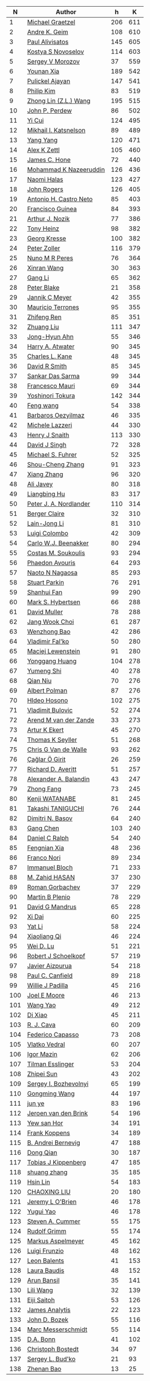 | N | Author | h | K |
|---|--------|---|---|
| 1 | [Michael Graetzel](https://publons.com/researcher/2773230/michael-graetzel/) | 206 | 611 |
| 2 | [Andre K. Geim](https://publons.com/researcher/2691072/andre-k-geim/) | 108 | 610 |
| 3 | [Paul Alivisatos](https://publons.com/researcher/2342530/paul-alivisatos/) | 145 | 605 |
| 4 | [Kostya S Novoselov](https://publons.com/researcher/2519450/kostya-s-novoselov/) | 114 | 603 |
| 5 | [Sergey V Morozov](https://publons.com/researcher/2517139/sergey-v-morozov/) | 37 | 559 |
| 6 | [Younan Xia](https://publons.com/researcher/2785247/younan-xia/) | 189 | 542 |
| 7 | [Pulickel Ajayan](http://bit.ly/2ZmkAhq) | 147 | 541 |
| 8 | [Philip Kim](https://publons.com/researcher/1380898/philip-kim/) | 83 | 519 |
| 9 | [Zhong Lin (Z.L.) Wang](https://publons.com/researcher/2789625/zhong-lin-zl-wang/) | 195 | 515 |
| 10 | [John P. Perdew](https://scholar.google.com/citations?user=09nv75wAAAAJ) | 86 | 502 |
| 11 | [Yi Cui](https://publons.com/researcher/2595767/yi-cui/) | 124 | 495 |
| 12 | [Mikhail I. Katsnelson](https://publons.com/researcher/2738444/mikhail-i-katsnelson/) | 89 | 489 |
| 13 | [Yang Yang](https://publons.com/researcher/2818499/yang-yang/) | 120 | 471 |
| 14 | [Alex K Zettl](https://publons.com/researcher/2208420/alex-k-zettl/) | 105 | 460 |
| 15 | [James C. Hone](https://publons.com/researcher/2789866/james-c-hone/) | 72 | 440 |
| 16 | [Mohammad K Nazeeruddin](https://publons.com/researcher/2890617/mohammad-k-nazeeruddin/) | 126 | 436 |
| 17 | [Naomi Halas](https://publons.com/researcher/1710430/naomi-halas/) | 123 | 427 |
| 18 | [John Rogers](https://publons.com/researcher/2234617/john-rogers/) | 126 | 405 |
| 19 | [Antonio H. Castro Neto](https://publons.com/researcher/2552790/antonio-h-castro-neto/) | 85 | 403 |
| 20 | [Francisco Guinea](https://publons.com/researcher/2893072/francisco-guinea/) | 84 | 393 |
| 21 | [Arthur J. Nozik](https://publons.com/researcher/1572635/arthur-j-nozik/) | 77 | 386 |
| 22 | [Tony Heinz](https://publons.com/researcher/1744704/tony-heinz/) | 98 | 382 |
| 23 | [Georg Kresse](http://orcid.org/0000-0001-9102-4259) | 100 | 382 |
| 24 | [Peter Zoller](https://publons.com/researcher/2465652/peter-zoller/) | 116 | 379 |
| 25 | [Nuno M R Peres](https://publons.com/researcher/2884095/nuno-m-r-peres/) | 76 | 364 |
| 26 | [Xinran Wang](https://publons.com/researcher/2833048/xinran-wang/) | 30 | 363 |
| 27 | [Gang Li](https://publons.com/researcher/1435966/gang-li/) | 65 | 362 |
| 28 | [Peter Blake](https://publons.com/researcher/2832922/peter-blake/) | 21 | 358 |
| 29 | [Jannik C Meyer](https://publons.com/researcher/2705135/jannik-c-meyer/) | 42 | 355 |
| 30 | [Mauricio Terrones](https://publons.com/researcher/1334223/mauricio-terrones/) | 95 | 355 |
| 31 | [Zhifeng Ren](https://publons.com/researcher/1639408/zhifeng-ren/) | 85 | 351 |
| 32 | [Zhuang Liu](https://publons.com/researcher/2766055/zhuang-liu/) | 111 | 347 |
| 33 | [Jong-Hyun Ahn](https://publons.com/researcher/2228321/jong-hyun-ahn/) | 55 | 346 |
| 34 | [Harry A. Atwater](https://publons.com/researcher/2517449/harry-a-atwater/) | 90 | 345 |
| 35 | [Charles L. Kane](https://publons.com/researcher/2898282/charles-l-kane/) | 48 | 345 |
| 36 | [David R Smith](https://publons.com/researcher/2730444/david-r-smith/) | 85 | 345 |
| 37 | [Sankar Das Sarma](https://publons.com/researcher/2869805/sankar-das-sarma/) | 99 | 344 |
| 38 | [Francesco Mauri](https://publons.com/researcher/2685632/francesco-mauri/) | 69 | 344 |
| 39 | [Yoshinori Tokura](https://publons.com/researcher/2858324/yoshinori-tokura/) | 142 | 344 |
| 40 | [Feng wang](https://publons.com/researcher/2383468/feng-wang/) | 54 | 338 |
| 41 | [Barbaros Oezyilmaz](https://publons.com/researcher/2718522/barbaros-oezyilmaz/) | 46 | 335 |
| 42 | [Michele Lazzeri](https://publons.com/researcher/1641461/michele-lazzeri/) | 44 | 330 |
| 43 | [Henry J Snaith](https://publons.com/researcher/2318237/henry-j-snaith/) | 113 | 330 |
| 44 | [David J Singh](https://publons.com/researcher/2702688/david-j-singh/) | 72 | 328 |
| 45 | [Michael S. Fuhrer](https://publons.com/researcher/1540465/michael-s-fuhrer/) | 52 | 325 |
| 46 | [Shou-Cheng Zhang](https://publons.com/researcher/2843665/shou-cheng-zhang/) | 91 | 323 |
| 47 | [Xiang Zhang](https://publons.com/researcher/2779096/xiang-zhang/) | 96 | 320 |
| 48 | [Ali Javey](https://publons.com/researcher/2672110/ali-javey/) | 80 | 318 |
| 49 | [Liangbing Hu](https://publons.com/researcher/2580423/liangbing-hu/) | 83 | 317 |
| 50 | [Peter J. A. Nordlander](https://publons.com/researcher/2896737/peter-j-a-nordlander/) | 110 | 314 |
| 51 | [Berger Claire](https://www.physics.gatech.edu/user/claire-berger) | 32 | 310 |
| 52 | [Lain-Jong Li](https://publons.com/researcher/2794607/lain-jong-li/) | 81 | 310 |
| 53 | [Luigi Colombo](https://publons.com/researcher/1602362/luigi-colombo/) | 42 | 309 |
| 54 | [Carlo W.J. Beenakker](https://publons.com/researcher/2885743/carlo-wj-beenakker/) | 80 | 294 |
| 55 | [Costas M. Soukoulis](https://publons.com/researcher/2894509/costas-m-soukoulis/) | 93 | 294 |
| 56 | [Phaedon Avouris](http://bit.ly/2YB8JuJ) | 64 | 293 |
| 57 | [Naoto N Nagaosa](https://publons.com/researcher/2713943/naoto-n-nagaosa/) | 85 | 293 |
| 58 | [Stuart Parkin](https://publons.com/researcher/1511176/stuart-parkin/) | 76 | 291 |
| 59 | [Shanhui Fan](https://publons.com/researcher/2753567/shanhui-fan/) | 99 | 290 |
| 60 | [Mark S. Hybertsen](http://orcid.org/0000-0003-3596-9754) | 66 | 288 |
| 61 | [David Muller](https://publons.com/researcher/1663933/david-muller/) | 78 | 288 |
| 62 | [Jang Wook Choi](https://publons.com/researcher/1431810/jang-wook-choi/) | 61 | 287 |
| 63 | [Wenzhong Bao](https://publons.com/researcher/1404245/wenzhong-bao/) | 42 | 286 |
| 64 | [Vladimir Fal'ko](http://orcid.org/0000-0003-0828-0310) | 50 | 280 |
| 65 | [Maciej Lewenstein](https://publons.com/researcher/1347157/maciej-lewenstein/) | 91 | 280 |
| 66 | [Yonggang Huang](https://publons.com/researcher/2866086/yonggang-huang/) | 104 | 278 |
| 67 | [Yumeng Shi](https://publons.com/researcher/1640912/yumeng-shi/) | 40 | 278 |
| 68 | [Qian Niu](https://publons.com/researcher/2631592/qian-niu/) | 70 | 276 |
| 69 | [Albert Polman](https://publons.com/researcher/2797751/albert-polman/) | 87 | 276 |
| 70 | [HIdeo Hosono](https://publons.com/researcher/1639106/hideo-hosono/) | 102 | 275 |
| 71 | [Vladimit Bulovic](https://onelab.mit.edu/people) | 52 | 274 |
| 72 | [Arend M van der Zande](https://publons.com/researcher/2306966/arend-m-van-der-zande/) | 33 | 273 |
| 73 | [Artur K Ekert](https://publons.com/researcher/2457861/artur-k-ekert) | 45 | 270 |
| 74 | [Thomas K Seyller](https://publons.com/researcher/2777839/thomas-k-seyller/) | 51 | 268 |
| 75 | [Chris G Van de Walle](https://publons.com/researcher/2759444/chris-g-van-de-walle/) | 93 | 262 |
| 76 | [Çağlar Ö Girit](https://publons.com/researcher/2547932/caglar-o-girit/) | 26 | 259 |
| 77 | [Richard D. Averitt](https://scholar.google.com/citations?user=FdXKTjsAAAAJ&hl=en&oi=ao) | 51 | 257 |
| 78 | [Alexander A. Balandin](https://publons.com/researcher/2777132/alexander-a-balandin/) | 43 | 247 |
| 79 | [Zhong Fang](https://publons.com/researcher/2853649/zhong-fang/) | 73 | 245 |
| 80 | [Kenji WATANABE](https://publons.com/researcher/2767349/kenji-watanabe/) | 81 | 245 |
| 81 | [Takashi TANIGUCHI](https://publons.com/researcher/2767445/takashi-taniguchi/) | 76 | 244 |
| 82 | [Dimitri N. Basov](https://infrared.cni.columbia.edu/basov/) | 64 | 240 |
| 83 | [Gang Chen](https://publons.com/researcher/2504319/gang-chen/) | 103 | 240 |
| 84 | [Daniel C Ralph](https://publons.com/researcher/2822696/daniel-c-ralph/) | 54 | 240 |
| 85 | [Fengnian Xia](https://publons.com/researcher/2340060/fengnian-xia/) | 48 | 236 |
| 86 | [Franco Nori](https://publons.com/researcher/1298366/franco-nori/) | 89 | 234 |
| 87 | [Immanuel Bloch](https://publons.com/researcher/2822764/immanuel-bloch/) | 71 | 233 |
| 88 | [M. Zahid HASAN](https://publons.com/researcher/2735069/m-zahid-hasan/) | 37 | 230 |
| 89 | [Roman Gorbachev](https://publons.com/researcher/2622598/roman-gorbachev/) | 37 | 229 |
| 90 | [Martin B Plenio](https://publons.com/researcher/2617945/martin-b-plenio/) | 78 | 229 |
| 91 | [David G Mandrus](https://publons.com/researcher/2517211/david-g-mandrus/) | 65 | 228 |
| 92 | [Xi Dai](https://publons.com/researcher/1738226/xi-dai/) | 60 | 225 |
| 93 | [Yat Li](https://publons.com/researcher/1332247/yat-li/) | 58 | 224 |
| 94 | [Xiaoliang Qi](https://publons.com/researcher/2825099/xiaoliang-qi/) | 46 | 224 |
| 95 | [Wei D. Lu](https://publons.com/researcher/2785340/wei-d-lu/) | 51 | 221 |
| 96 | [Robert J Schoelkopf](https://publons.com/researcher/2690819/robert-j-schoelkopf/) | 57 | 219 |
| 97 | [Javier Aizpurua](https://publons.com/researcher/1331876/javier-aizpurua/) | 54 | 218 |
| 98 | [Paul C. Canfield](https://publons.com/researcher/2517565/paul-c-canfield/) | 89 | 218 |
| 99 | [Willie J Padilla](https://publons.com/researcher/2892983/willie-j-padilla/) | 45 | 216 |
| 100 | [Joel E Moore](https://publons.com/researcher/2208388/joel-e-moore/) | 46 | 213 |
| 101 | [Wang Yao](https://publons.com/researcher/2883431/wang-yao/) | 49 | 212 |
| 102 | [Di Xiao](https://publons.com/researcher/1738511/di-xiao/) | 45 | 211 |
| 103 | [R. J. Cava](https://chemistry.princeton.edu/faculty) | 60 | 209 |
| 104 | [Federico Capasso](https://www.seas.harvard.edu/directory/capasso) | 73 | 208 |
| 105 | [Vlatko Vedral](https://publons.com/researcher/2234201/vlatko-vedral/) | 60 | 207 |
| 106 | [Igor Mazin](https://publons.com/researcher/1599347/igor-mazin/) | 62 | 206 |
| 107 | [Tilman Esslinger](https://publons.com/researcher/2221068/tilman-esslinger/) | 53 | 204 |
| 108 | [Zhipei Sun](https://publons.com/researcher/1747350/zhipei-sun/) | 43 | 202 |
| 109 | [Sergey I. Bozhevolnyi](https://publons.com/researcher/2784485/sergey-i-bozhevolnyi/) | 65 | 199 |
| 110 | [Gongming Wang](https://publons.com/researcher/2746022/gongming-wang/) | 44 | 197 |
| 111 | [jun ye](https://publons.com/researcher/1643440/jun-ye/) | 83 | 196 |
| 112 | [Jeroen van den Brink](https://publons.com/researcher/2787570/jeroen-van-den-brink/) | 54 | 196 |
| 113 | [Yew san Hor](https://publons.com/researcher/2026717/yew-san-hor/) | 34 | 191 |
| 114 | [Frank Koppens](http://orcid.org/0000-0001-9764-6120) | 34 | 189 |
| 115 | [B. Andrei Bernevig](https://phy.princeton.edu/people/bogdan-bernevig) | 47 | 188 |
| 116 | [Dong Qian](https://publons.com/researcher/2341493/dong-qian/) | 30 | 187 |
| 117 | [Tobias J Kippenberg](https://publons.com/researcher/2673513/tobias-j-kippenberg/) | 47 | 185 |
| 118 | [shuang zhang](https://publons.com/researcher/2772929/shuang-zhang/) | 35 | 185 |
| 119 | [Hsin Lin](https://publons.com/researcher/2719450/hsin-lin/) | 54 | 183 |
| 120 | [CHAOXING LIU](https://publons.com/researcher/2672840/chaoxing-liu/) | 20 | 180 |
| 121 | [Jeremy L O'Brien](https://publons.com/researcher/2893734/jeremy-l-obrien/) | 46 | 178 |
| 122 | [Yugui Yao](https://publons.com/researcher/1641653/yugui-yao/) | 46 | 178 |
| 123 | [Steven A. Cummer](https://publons.com/researcher/2893882/steven-a-cummer/) | 55 | 175 |
| 124 | [Rudolf Grimm](https://publons.com/researcher/2854685/rudolf-grimm/) | 55 | 174 |
| 125 | [Markus Aspelmeyer](https://publons.com/researcher/2153264/markus-aspelmeyer/) | 45 | 162 |
| 126 | [Luigi Frunzio](http://orcid.org/0000-0002-0272-5481) | 48 | 162 |
| 127 | [Leon Balents](http://bit.ly/2OzIRzP) | 41 | 153 |
| 128 | [Laura Baudis](http://orcid.org/0000-0003-4710-1768) | 48 | 152 |
| 129 | [Arun Bansil](http://bit.ly/2KkTDEF) | 35 | 141 |
| 130 | [Lili Wang](https://publons.com/researcher/2556520/lili-wang/) | 32 | 139 |
| 131 | [Eiji Saitoh](https://publons.com/researcher/2805668/eiji-saitoh/) | 53 | 126 |
| 132 | [James Analytis](http://bit.ly/2ZiGemZ) | 22 | 123 |
| 133 | [John D. Bozek](https://publons.com/researcher/2832361/john-d-bozek/) | 55 | 116 |
| 134 | [Marc Messerschmidt](https://publons.com/researcher/1688811/marc-messerschmidt/) | 55 | 114 |
| 135 | [D.A. Bonn](https://www.phas.ubc.ca/users/douglas-bonn) | 41 | 102 |
| 136 | [Christoph Bostedt](http://bit.ly/2YmFX5K) | 34 | 97 |
| 137 | [Sergey L. Bud'ko](https://publons.com/researcher/1300252/sergey-l-budko/) | 21 | 93 |
| 138 | [Zhenan Bao](https://publons.com/researcher/1388542/zhenan-bao/) | 13 | 25 |

